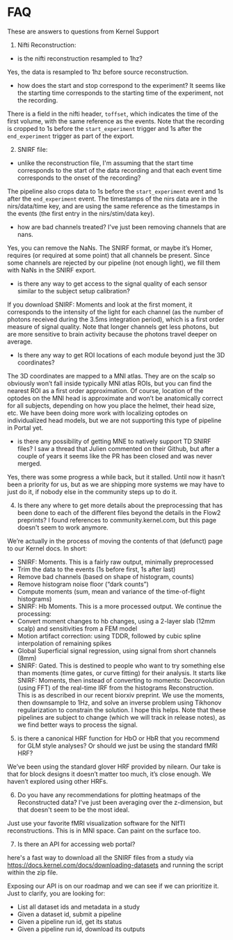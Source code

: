 # FAQ
These are answers to questions from Kernel Support
 
1) Nifti Reconstruction:
- is the nifti reconstruction resampled to 1hz?

Yes, the data is resampled to 1hz before source reconstruction.

- how does the start and stop correspond to the experiment? It seems like the starting time corresponds to the starting time of the experiment, not the recording.

There is a field in the nifti header, `toffset`, which indicates the time of the first volume, with the same reference as the events. Note that the recording is cropped to 1s before the `start_experiment` trigger and 1s after the `end_experiment` trigger as part of the export.


2) SNIRF file:
- unlike the reconstruction file, I'm assuming that the start time corresponds to the start of the data recording and that each event time corresponds to the onset of the recording?

The pipeline also crops data to 1s before the `start_experiment` event and 1s after the `end_experiment` event. The timestamps of the nirs data are in the nirs/data/time key, and are using the same reference as the timestamps in the events (the first entry in the nirs/stim/data key).

- how are bad channels treated? I've just been removing channels that are nans.

Yes, you can remove the NaNs. The SNIRF format, or maybe it’s Homer, requires (or required at some point) that all channels be present. Since some channels are rejected by our pipeline (not enough light), we fill them with NaNs in the SNIRF export.

- is there any way to get access to the signal quality of each sensor similar to the subject setup calibration?

If you download SNIRF: Moments and look at the first moment, it corresponds to the intensity of the light for each channel (as the number of photons received during the 3.5ms integration period), which is a first order measure of signal quality. Note that longer channels get less photons, but are more sensitive to brain activity because the photons travel deeper on average.

- Is there any way to get ROI locations of each module beyond just the 3D coordinates?

The 3D coordinates are mapped to a MNI atlas. They are on the scalp so obviously won’t fall inside typically MNI atlas ROIs, but you can find the nearest ROI as a first order approximation. Of course, location of the optodes on the MNI head is approximate and won’t be anatomically correct for all subjects, depending on how you place the helmet, their head size, etc. We have been doing more work with localizing optodes on individualized head models, but we are not supporting this type of pipeline in Portal yet.

- is there any possibility of getting MNE to natively support TD SNIRF files? I saw a thread that Julien commented on their Github, but after a couple of years it seems like the PR has been closed and was never merged.

Yes, there was some progress a while back, but it stalled. Until now it hasn’t been a priority for us, but as we are shipping more systems we may have to just do it, if nobody else in the community steps up to do it.

4) Is there any where to get more details about the preprocessing that has been done to each of the different files beyond the details in the Flow2 preprints? I found references to community.kernel.com, but this page doesn't seem to work anymore.

We’re actually in the process of moving the contents of that (defunct) page to our Kernel docs. In short:
- SNIRF: Moments. This is a fairly raw output, minimally preprocessed
- Trim the data to the events (1s before first, 1s after last)
- Remove bad channels (based on shape of histogram, counts)
- Remove histogram noise floor (“dark counts”)
- Compute moments (sum, mean and variance of the time-of-flight histograms)
- SNIRF: Hb Moments. This is a more processed output. We continue the processing:
- Convert moment changes to hb changes, using a 2-layer slab (12mm scalp) and sensitivities from a FEM model
- Motion artifact correction: using TDDR, followed by cubic spline interpolation of remaining spikes
- Global Superficial signal regression, using signal from short channels (8mm)
- SNIRF: Gated. This is destined to people who want to try something else than moments (time gates, or curve fitting) for their analysis. It starts like SNIRF: Moments, then instead of converting to moments: Deconvolution (using FFT) of the real-time IRF from the histograms
Reconstruction. This is as described in our recent biorxiv preprint. We use the moments, then downsample to 1Hz, and solve an inverse problem using Tikhonov regularization to constrain the solution.
I hope this helps. Note that these pipelines are subject to change (which we will track in release notes), as we find better ways to process the signal.

5) is there a canonical HRF function for HbO or HbR that you recommend for GLM style analyses? Or should we just be using the standard fMRI HRF?

We’ve been using the standard glover HRF provided by nilearn. Our take is that for block designs it doesn’t matter too much, it’s close enough. We haven’t explored using other HRFs.

6) Do you have any recommendations for plotting heatmaps of the Reconstructed data? I've just been averaging over the z-dimension, but that doesn't seem to be the most ideal.

Just use your favorite fMRI visualization software for the NIfTI reconstructions. This is in MNI space. Can paint on the surface too.

7) Is there an API for accessing web portal?

here's a fast way to download all the SNIRF files from a study via https://docs.kernel.com/docs/downloading-datasets and running the script within the zip file.
 
Exposing our API is on our roadmap and we can see if we can prioritize it. Just to clarify, you are looking for:
- List all dataset ids and metadata in a study
- Given a dataset id, submit a pipeline
- Given a pipeline run id, get its status
- Given a pipeline run id, download its outputs
